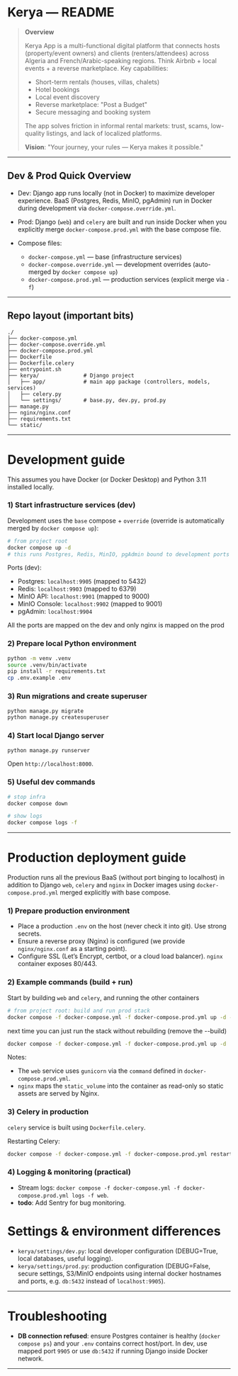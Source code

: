 # Kerya — README

> **Overview**
>
> Kerya App is a multi-functional digital platform that connects hosts (property/event owners) and clients (renters/attendees) across Algeria and French/Arabic-speaking regions. Think Airbnb + local events + a reverse marketplace. Key capabilities:
>
> * Short-term rentals (houses, villas, chalets)
> * Hotel bookings
> * Local event discovery
> * Reverse marketplace: "Post a Budget"
> * Secure messaging and booking system
>
> The app solves friction in informal rental markets: trust, scams, low-quality listings, and lack of localized platforms.
>
> **Vision**: "Your journey, your rules — Kerya makes it possible."

---

## Dev & Prod Quick Overview

* Dev: Django app runs locally (not in Docker) to maximize developer experience. BaaS (Postgres, Redis, MinIO, pgAdmin) run in Docker during development via `docker-compose.override.yml`.
* Prod: Django (`web`) and `celery` are built and run inside Docker when you explicitly merge `docker-compose.prod.yml` with the base compose file.
* Compose files:

  * `docker-compose.yml` — base (infrastructure services)
  * `docker-compose.override.yml` — development overrides (auto-merged by `docker compose up`)
  * `docker-compose.prod.yml` — production services (explicit merge via `-f`)

---

## Repo layout (important bits)

```text
./
├── docker-compose.yml
├── docker-compose.override.yml
├── docker-compose.prod.yml
├── Dockerfile
├── Dockerfile.celery
├── entrypoint.sh
├── kerya/              # Django project
│   ├── app/            # main app package (controllers, models, services)
│   ├── celery.py
│   └── settings/       # base.py, dev.py, prod.py
├── manage.py
├── nginx/nginx.conf
├── requirements.txt
└── static/
```

---

# Development guide

This assumes you have Docker (or Docker Desktop) and Python 3.11 installed locally.

### 1) Start infrastructure services (dev)

Development uses the `base` compose + `override` (override is automatically merged by `docker compose up`):

```bash
# from project root
docker compose up -d
# this runs Postgres, Redis, MinIO, pgAdmin bound to development ports
```

Ports (dev):

* Postgres: `localhost:9905` (mapped to 5432)
* Redis: `localhost:9903` (mapped to 6379)
* MinIO API: `localhost:9901` (mapped to 9000)
* MinIO Console: `localhost:9902` (mapped to 9001)
* pgAdmin: `localhost:9904`

All the ports are mapped on the dev and only nginx is mapped on the prod

### 2) Prepare local Python environment

```bash
python -m venv .venv
source .venv/bin/activate
pip install -r requirements.txt
cp .env.example .env
```

### 3) Run migrations and create superuser

```bash
python manage.py migrate
python manage.py createsuperuser
```

### 4) Start local Django server

```bash
python manage.py runserver
```

Open `http://localhost:8000`.

### 5) Useful dev commands

```bash
# stop infra
docker compose down

# show logs
docker compose logs -f
```

---

# Production deployment guide

Production runs all the previous BaaS (without port binging to localhost) in addition to Django `web`, `celery` and `nginx` in Docker images using `docker-compose.prod.yml` merged explicitly with base compose.

### 1) Prepare production environment

* Place a production `.env` on the host (never check it into git). Use strong secrets.
* Ensure a reverse proxy (Nginx) is configured (we provide `nginx/nginx.conf` as a starting point).
* Configure SSL (Let’s Encrypt, certbot, or a cloud load balancer). `nginx` container exposes 80/443.

### 2) Example commands (build + run)

Start by building `web` and `celery`, and running the other containers
```bash
# from project root: build and run prod stack
docker compose -f docker-compose.yml -f docker-compose.prod.yml up -d --build
```

next time you can just run the stack without rebuilding (remove the --build)

```bash
docker compose -f docker-compose.yml -f docker-compose.prod.yml up -d
```

Notes:

* The `web` service uses `gunicorn` via the `command` defined in `docker-compose.prod.yml`.
* `nginx` maps the `static_volume` into the container as read-only so static assets are served by Nginx.

### 3) Celery in production

`celery` service is built using `Dockerfile.celery`.

Restarting Celery:

```bash
docker compose -f docker-compose.yml -f docker-compose.prod.yml restart celery
```

### 4) Logging & monitoring (practical)

* Stream logs: `docker compose -f docker-compose.yml -f docker-compose.prod.yml logs -f web`.
* __todo__: Add Sentry for bug monitoring.

# Settings & environment differences

* `kerya/settings/dev.py`: local developer configuration (DEBUG=True, local databases, useful logging).
* `kerya/settings/prod.py`: production configuration (DEBUG=False, secure settings, S3/MinIO endpoints using internal docker hostnames and ports, e.g. `db:5432` instead of `localhost:9905`).

---

# Troubleshooting

* **DB connection refused**: ensure Postgres container is healthy (`docker compose ps`) and your `.env` contains correct host/port. In dev, use mapped port `9905` or use `db:5432` if running Django inside Docker network.

---

